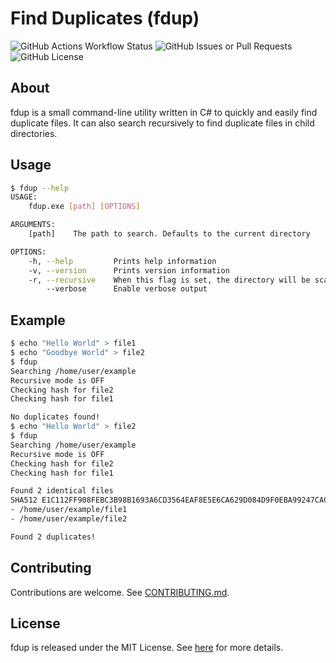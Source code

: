 # Find Duplicates (fdup)

![GitHub Actions Workflow Status](https://img.shields.io/github/actions/workflow/status/oliverbooth/fdup/dotnet.yml?style=flat-square)
![GitHub Issues or Pull Requests](https://img.shields.io/github/issues/oliverbooth/fdup?style=flat-square)
![GitHub License](https://img.shields.io/github/license/oliverbooth/fdup?style=flat-square)

## About
fdup is a small command-line utility written in C# to quickly and easily find duplicate files. It can also search recursively to find duplicate files in child directories.

## Usage
```bash
$ fdup --help
USAGE:
    fdup.exe [path] [OPTIONS]

ARGUMENTS:
    [path]    The path to search. Defaults to the current directory

OPTIONS:
    -h, --help         Prints help information
    -v, --version      Prints version information
    -r, --recursive    When this flag is set, the directory will be scanned recursively. This may take longer
        --verbose      Enable verbose output
```

## Example
```bash
$ echo "Hello World" > file1
$ echo "Goodbye World" > file2
$ fdup
Searching /home/user/example
Recursive mode is OFF
Checking hash for file2
Checking hash for file1

No duplicates found!
$ echo "Hello World" > file2
$ fdup
Searching /home/user/example
Recursive mode is OFF
Checking hash for file2
Checking hash for file1

Found 2 identical files
SHA512 E1C112FF908FEBC3B98B1693A6CD3564EAF8E5E6CA629D084D9F0EBA99247CACDD72E369FF8941397C2807409FF66BE64BE908DA17AD7B8A49A2A26C0E8086AA:
- /home/user/example/file1
- /home/user/example/file2

Found 2 duplicates!
```

## Contributing

Contributions are welcome. See [CONTRIBUTING.md](CONTRIBUTING.md).

## License

fdup is released under the MIT License. See [here](https://github.com/oliverbooth/fdup/blob/main/LICENSE.md) for more details.
